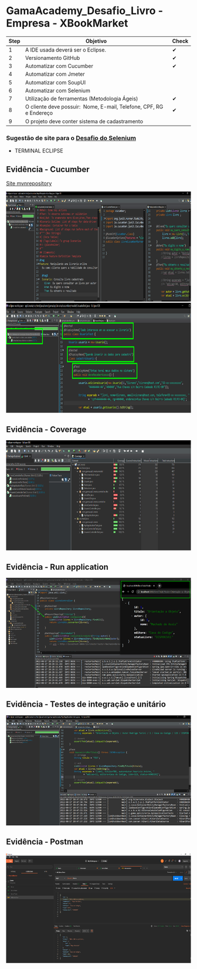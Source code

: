 # GamaAcademy_Desafio_Livro - Empresa  - XBookMarket

| Step    | Objetivo                                                                               | Check    |
| ------- | -------------------------------------------------------------------------------------   | --------|
|    1    | A IDE usada deverá ser o Eclipse.                                                       |   ✔    |
|    2    | Versionamento GitHub                                                                    |   ✔    |
|    3    | Automatizar com Cucumber                                                                |   ✔    |
|    4    | Automatizar com Jmeter                                                                  |        | 
|    5    | Automatizar com SoupUI                                                                  |        |                   
|    6    | Automatizar com Selenium                                                                |        | 
|    7    | Utilização de ferramentas (Metodologia Ágeis)                                           |   ✔    | 
|    8    | O cliente deve possuir:  Nome, E-mail, Telefone, CPF, RG e Endereço                     |   ✔    |
|    9    | O projeto deve conter sistema de  cadastramento                                         |        |

### Sugestão de site para o [Desafio do Selenium](https://www.c-sharpcorner.com/ebooks/)

* TERMINAL ECLIPSE 

## Evidência - Cucumber 

[Site mvnrepository](https://mvnrepository.com/artifact/io.cucumber)

<img src="/img/Cucumber_test_2.png" width="650" height="300">

<img src="/img/Cucumber_test.png" width="650" height="300">

## Evidência - Coverage

<img src="/img/Coverage.png" width="550" height="300">

## Evidência - Run application

<img src="/img/Run_Livro.png" width="550" height="300">

## Evidência - Testes de integração e unitário

<img src="/img/Testes_Livro.png" width="550" height="300">

## Evidência - Postman

<img src="/img/Postman.png" width="550" height="300">

